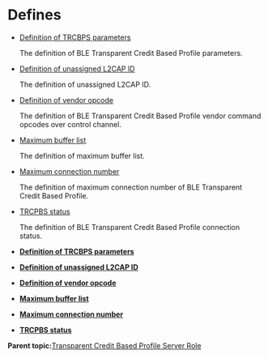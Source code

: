 # Defines

-   [Definition of TRCBPS parameters](GUID-0FE07287-6269-4587-BF89-D875C3FAC10E.md)

    The definition of BLE Transparent Credit Based Profile parameters.

-   [Definition of unassigned L2CAP ID](GUID-B47A9963-CBCC-4C87-8DF5-07DAEE76D939.md)

    The definition of unassigned L2CAP ID.

-   [Definition of vendor opcode](GUID-1BAE8C43-5EB0-4A38-9F12-381D98D3598A.md)

    The definition of BLE Transparent Credit Based Profile vendor command opcodes over control channel.

-   [Maximum buffer list](GUID-B8A5602E-BBF6-403E-832C-3552714C95EC.md)

    The definition of maximum buffer list.

-   [Maximum connection number](GUID-CBDF7CF7-55E7-4C3B-A197-B39E7A1C3BD9.md)

    The definition of maximum connection number of BLE Transparent Credit Based Profile.

-   [TRCPBS status](GUID-01E984D8-FAD1-450E-A64C-A00C1C1EC25F.md)

    The definition of BLE Transparent Credit Based Profile connection status.


-   **[Definition of TRCBPS parameters](GUID-0FE07287-6269-4587-BF89-D875C3FAC10E.md)**  

-   **[Definition of unassigned L2CAP ID](GUID-B47A9963-CBCC-4C87-8DF5-07DAEE76D939.md)**  

-   **[Definition of vendor opcode](GUID-1BAE8C43-5EB0-4A38-9F12-381D98D3598A.md)**  

-   **[Maximum buffer list](GUID-B8A5602E-BBF6-403E-832C-3552714C95EC.md)**  

-   **[Maximum connection number](GUID-CBDF7CF7-55E7-4C3B-A197-B39E7A1C3BD9.md)**  

-   **[TRCPBS status](GUID-01E984D8-FAD1-450E-A64C-A00C1C1EC25F.md)**  


**Parent topic:**[Transparent Credit Based Profile Server Role](GUID-D3763F51-25D8-4D48-8198-DCE8EC287529.md)


